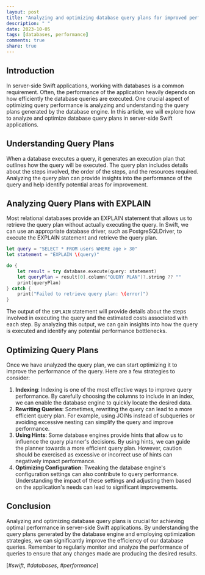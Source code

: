 ```yaml
---
layout: post
title: "Analyzing and optimizing database query plans for improved performance in server-side Swift applications"
description: " "
date: 2023-10-05
tags: [databases, performance]
comments: true
share: true
---
```


## Introduction
In server-side Swift applications, working with databases is a common requirement. Often, the performance of the application heavily depends on how efficiently the database queries are executed. One crucial aspect of optimizing query performance is analyzing and understanding the query plans generated by the database engine. In this article, we will explore how to analyze and optimize database query plans in server-side Swift applications.

## Understanding Query Plans
When a database executes a query, it generates an execution plan that outlines how the query will be executed. The query plan includes details about the steps involved, the order of the steps, and the resources required. Analyzing the query plan can provide insights into the performance of the query and help identify potential areas for improvement.

## Analyzing Query Plans with EXPLAIN
Most relational databases provide an EXPLAIN statement that allows us to retrieve the query plan without actually executing the query. In Swift, we can use an appropriate database driver, such as PostgreSQLDriver, to execute the EXPLAIN statement and retrieve the query plan.

```swift
let query = "SELECT * FROM users WHERE age > 30"
let statement = "EXPLAIN \(query)"

do {
    let result = try database.execute(query: statement)
    let queryPlan = result[0].column("QUERY PLAN")?.string ?? ""
    print(queryPlan)
} catch {
    print("Failed to retrieve query plan: \(error)")
}
```

The output of the `EXPLAIN` statement will provide details about the steps involved in executing the query and the estimated costs associated with each step. By analyzing this output, we can gain insights into how the query is executed and identify any potential performance bottlenecks.

## Optimizing Query Plans
Once we have analyzed the query plan, we can start optimizing it to improve the performance of the query. Here are a few strategies to consider:

1. **Indexing**: Indexing is one of the most effective ways to improve query performance. By carefully choosing the columns to include in an index, we can enable the database engine to quickly locate the desired data.
2. **Rewriting Queries**: Sometimes, rewriting the query can lead to a more efficient query plan. For example, using JOINs instead of subqueries or avoiding excessive nesting can simplify the query and improve performance.
3. **Using Hints**: Some database engines provide hints that allow us to influence the query planner's decisions. By using hints, we can guide the planner towards a more efficient query plan. However, caution should be exercised as excessive or incorrect use of hints can negatively impact performance.
4. **Optimizing Configuration**: Tweaking the database engine's configuration settings can also contribute to query performance. Understanding the impact of these settings and adjusting them based on the application's needs can lead to significant improvements.

## Conclusion
Analyzing and optimizing database query plans is crucial for achieving optimal performance in server-side Swift applications. By understanding the query plans generated by the database engine and employing optimization strategies, we can significantly improve the efficiency of our database queries. Remember to regularly monitor and analyze the performance of queries to ensure that any changes made are producing the desired results.

[*#swift*, *#databases*, *#performance*]